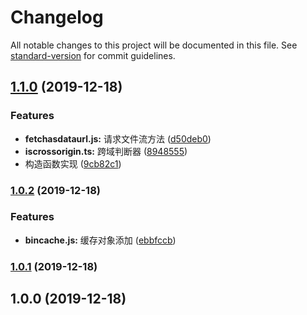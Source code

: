 # Changelog

All notable changes to this project will be documented in this file. See [standard-version](https://github.com/conventional-changelog/standard-version) for commit guidelines.

## [1.1.0](https://github.com/sexyHuang/canvas-sprite-ts/compare/v1.0.2...v1.1.0) (2019-12-18)


### Features

* **fetchasdataurl.js:** 请求文件流方法 ([d50deb0](https://github.com/sexyHuang/canvas-sprite-ts/commit/d50deb0c0cbcb09a0378b917ce97a47ed66c1571))
* **iscrossorigin.ts:** 跨域判断器 ([8948555](https://github.com/sexyHuang/canvas-sprite-ts/commit/89485559c23a22768f0a2ac9d9321b5a380288dd))
* 构造函数实现 ([9cb82c1](https://github.com/sexyHuang/canvas-sprite-ts/commit/9cb82c1bf109179cd1877a05db3e36800b21dde4))

### [1.0.2](https://github.com/sexyHuang/canvas-sprite-ts/compare/v1.0.1...v1.0.2) (2019-12-18)


### Features

* **bincache.js:** 缓存对象添加 ([ebbfccb](https://github.com/sexyHuang/canvas-sprite-ts/commit/ebbfccb79753606fea4eba08ba9e2fe7794fca26))

### [1.0.1](https://github.com/sexyHuang/canvas-sprite-ts/compare/v1.0.0...v1.0.1) (2019-12-18)

## 1.0.0 (2019-12-18)

